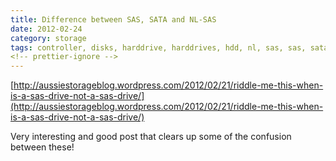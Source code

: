 ```yaml
---
title: Difference between SAS, SATA and NL-SAS
date: 2012-02-24
category: storage
tags: controller, disks, harddrive, harddrives, hdd, nl, sas, sas, sata, storage
<!-- prettier-ignore -->
---
```


[http://aussiestorageblog.wordpress.com/2012/02/21/riddle-me-this-when-is-a-sas-drive-not-a-sas-drive/](http://aussiestorageblog.wordpress.com/2012/02/21/riddle-me-this-when-is-a-sas-drive-not-a-sas-drive/)

Very interesting and good post that clears up some of the confusion between
these!
